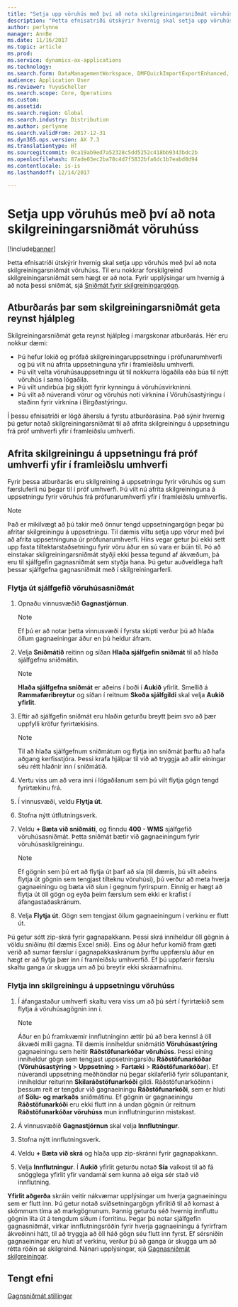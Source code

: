 ```yaml
---
title: "Setja upp vöruhús með því að nota skilgreiningarsniðmát vöruhúss"
description: "Þetta efnisatriði útskýrir hvernig skal setja upp vöruhús með því að nota skilgreiningarsniðmát vöruhúss."
author: perlynne
manager: AnnBe
ms.date: 11/16/2017
ms.topic: article
ms.prod: 
ms.service: dynamics-ax-applications
ms.technology: 
ms.search.form: DataManagementWorkspace, DMFQuickImportExportEnhanced, DMFDefinitionGroupTemplate, DMFEntityTemplateDefinitionLoadDialog
audience: Application User
ms.reviewer: YuyuScheller
ms.search.scope: Core, Operations
ms.custom: 
ms.assetid: 
ms.search.region: Global
ms.search.industry: Distribution
ms.author: perlynne
ms.search.validFrom: 2017-12-31
ms.dyn365.ops.version: AX 7.3
ms.translationtype: HT
ms.sourcegitcommit: 0ca19ab9ed7a52328c5dd5252c418bb9343bdc2b
ms.openlocfilehash: 87ade03ec2ba78c4d7f5832bfa6dc1b7eabd8d94
ms.contentlocale: is-is
ms.lasthandoff: 12/14/2017

---
```


# <a name="set-up-a-warehouse-by-using-a-warehouse-configuration-template"></a>Setja upp vöruhús með því að nota skilgreiningarsniðmát vöruhúss

[!include[banner](../includes/banner.md)]

Þetta efnisatriði útskýrir hvernig skal setja upp vöruhús með því að nota skilgreiningarsniðmát vöruhúss. Til eru nokkrar forskilgreind skilgreiningarsniðmát sem hægt er að nota. Fyrir upplýsingar um hvernig á að nota þessi sniðmát, sjá [Sniðmát fyrir skilgreiningargögn](../../dev-itpro/data-entities/configuration-data-templates.md).

## <a name="scenarios-where-configuration-templates-can-be-helpful"></a>Atburðarás þar sem skilgreiningarsniðmát geta reynst hjálpleg

Skilgreiningarsniðmát geta reynst hjálpleg í margskonar atburðarás. Hér eru nokkur dæmi:

- Þú hefur lokið og prófað skilgreiningaruppsetningu í prófunarumhverfi og þú vilt nú afrita uppsetninguna yfir í framleiðslu umhverfi.
- Þú vilt velta vöruhúsauppsetningu út til nokkurra lögaðila eða búa til nýtt vöruhús í sama lögaðila.
- Þú vilt undirbúa þig skjótt fyrir kynningu á vöruhúsvirkninni.
- Þú vilt að núverandi vörur og vöruhús noti virknina í Vöruhúsastýringu í staðinn fyrir virknina í Birgðastýringu.

Í þessu efnisatriði er lögð áherslu á fyrstu atburðarásina. Það sýnir hvernig þú getur notað skilgreiningarsniðmát til að afrita skilgreiningu á uppsetningu frá próf umhverfi yfir í framleiðslu umhverfi.

## <a name="copy-a-configuration-setup-from-a-test-environment-to-a-production-environment"></a>Afrita skilgreiningu á uppsetningu frá próf umhverfi yfir í framleiðslu umhverfi

Fyrir þessa atburðarás eru skilgreining á uppsetningu fyrir vöruhús og sum færsluferli nú þegar til í próf umhverfi. Þú vilt nú afrita skilgreininguna á uppsetningu fyrir vöruhús frá prófunarumhverfi yfir í framleiðslu umhverfis.

> [!NOTE]
> Það er mikilvægt að þú takir með önnur tengd uppsetningargögn þegar þú afritar skilgreiningu á uppsetningu. Til dæmis viltu setja upp vörur með því að afrita uppsetninguna úr prófunarumhverfi. Hins vegar getur þú ekki sett upp fasta tiltektarstaðsetningu fyrir vöru áður en sú vara er búin til. Þó að einstakar skilgreiningarsniðmát styðji ekki þessa tegund af ákvæðum, þá eru til sjálfgefin gagnasniðmát sem styðja hana. Þú getur auðveldlega haft þessar sjálfgefna gagnasniðmát með í skilgreiningarferli.

### <a name="export-a-default-warehouse-template"></a>Flytja út sjálfgefið vöruhúsasniðmát 

1. Opnaðu vinnusvæðið **Gagnastjórnun**.

    > [!NOTE]
    > Ef þú er að notar þetta vinnusvæði í fyrsta skipti verður þú að hlaða öllum gagnaeiningar áður en þú heldur áfram.

2. Velja **Sniðmátið** reitinn og síðan **Hlaða sjálfgefin sniðmát** til að hlaða sjálfgefnu sniðmátin.

    > [!NOTE]
    > **Hlaða sjálfgefna sniðmát** er aðeins í boði í **Aukið** yfirlit. Smellið á **Rammafæribreytur** og síðan í reitnum **Skoða sjálfgildi** skal velja **Aukið yfirlit**.

3. Eftir að sjálfgefin sniðmát eru hlaðin geturðu breytt þeim svo að þær uppfylli kröfur fyrirtækisins.

    > [!NOTE]
    > Til að hlaða sjálfgefnum sniðmátum og flytja inn sniðmát þarftu að hafa aðgang kerfisstjóra. Þessi krafa hjálpar til við að tryggja að allir einingar séu rétt hlaðnir inn í sniðmátið.

4. Vertu viss um að vera inni í lögaðilanum sem þú vilt flytja gögn tengd fyrirtækinu frá.
5. Í vinnusvæði, veldu **Flytja út**.
6. Stofna nýtt útflutningsverk.
7. Veldu **+ Bæta við sniðmáti**, og finndu **400 - WMS** sjálfgefið vöruhúsasniðmát. Þetta sniðmát bætir við gagnaeiningum fyrir vöruhúsaskilgreiningu.

    > [!NOTE]
    > Ef gögnin sem þú ert að flytja út þarf að sía (til dæmis, þú vilt aðeins flytja út gögnin sem tengjast tilteknu vöruhúsi), þú verður að meta hverja gagnaeiningu og bæta við síun í gegnum fyrirspurn. Einnig er hægt að flytja út öll gögn og eyða þeim færslum sem ekki er krafist í áfangastaðaskránum.

8. Velja **Flytja út**. Gögn sem tengjast öllum gagnaeiningum í verkinu er flutt út.

Þú getur sótt zip-skrá fyrir gagnapakkann. Þessi skrá inniheldur öll gögnin á völdu sniðinu (til dæmis Excel snið). Eins og áður hefur komið fram gæti verið að sumar færslur í gagnapakkaskránum þyrftu uppfærslu áður en hægt er að flytja þær inn í framleiðslu umhverfið. Ef þú uppfærir færslu skaltu ganga úr skugga um að þú breytir ekki skráarnafninu.

### <a name="import-a-warehouse-configuration-setup"></a>Flytja inn skilgreiningu á uppsetningu vöruhúss

1. Í áfangastaður umhverfi skaltu vera viss um að þú sért í fyrirtækið sem flytja á vöruhúsagögnin inn í.

    > [!NOTE]
    > Áður en þú framkvæmir innflutninginn ættir þú að bera kennsl á öll ákvæði milli gagna. Til dæmis inniheldur sniðmátið **Vöruhúsastýring** gagnaeiningu sem heitir **Ráðstöfunarkóðar vöruhúss**. Þessi eining inniheldur gögn sem tengjast uppsetningarsíðu **Ráðstöfunarkóðar** (**Vöruhúsastýring** > **Uppsetning** > **Fartæki** > **Ráðstöfunarkóðar**). Ef núverandi uppsetning meðhöndlar nú þegar skilaferlið fyrir sölupantanir, inniheldur reiturinn **Skilaráðstöfunarkóði** gildi. Ráðstöfunarkóðinn í þessum reit er tengdur við gagnaeiningu **Ráðstöfunarkóði**, sem er hluti af **Sölu- og markaðs** sniðmátinu. Ef gögnin úr gagnaeiningu **Ráðstöfunarkóði** eru ekki flutt inn á undan gögnin úr reitnum **Ráðstöfunarkóðar vöruhúss** mun innflutningurinn mistakast.

2. Á vinnusvæðið **Gagnastjórnun** skal velja **Innflutningur**.
3. Stofna nýtt innflutningsverk.
4. Veldu **+ Bæta við skrá** og hlaða upp zip-skránni fyrir gagnapakkann.
5. Velja **Innflutningur**. Í **Aukið** yfirlit geturðu notað **Sía** valkost til að fá snögglega yfirlit yfir vandamál sem kunna að eiga sér stað við innflutning.

**Yfirlit aðgerða** skráin veitir nákvæmar upplýsingar um hverja gagnaeiningu sem er flutt inn. Þú getur notað sviðsetningargögn yfirlitið til að komast á skömmum tíma að markgögnunum. Þannig geturðu séð hvernig innfluttu gögnin líta út á tengdum síðum í forritinu. Þegar þú notar sjálfgefin gagnasniðmát, virkar innflutningsröðin fyrir hverja gagnaeiningu á fyrirfram ákveðinni hátt, til að tryggja að öll háð gögn séu flutt inn fyrst. Ef sérsniðin gagnaeiningar eru hluti af verkinu, verður þú að ganga úr skugga um að rétta röðin sé skilgreind. Nánari upplýsingar, sjá [Gagnasniðmát skilgreiningar](../../dev-itpro/data-entities/configuration-data-templates.md).

## <a name="related-topic"></a>Tengt efni

[Gagnsniðmát stillingar](../../dev-itpro/data-entities/configuration-data-templates.md)

